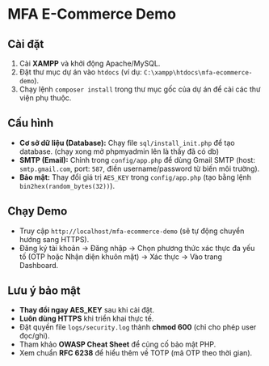 # MFA E-Commerce Demo

## Cài đặt

1. Cài **XAMPP** và khởi động Apache/MySQL.
2. Đặt thư mục dự án vào `htdocs` (ví dụ: `C:\xampp\htdocs\mfa-ecommerce-demo`).
3. Chạy lệnh `composer install` trong thư mục gốc của dự án để cài các thư viện phụ thuộc.

## Cấu hình

* **Cơ sở dữ liệu (Database):** Chạy file `sql/install_init.php` để tạo database. (chạy xong mở phpmyadmin lên là thấy đã có db)
* **SMTP (Email):** Chỉnh trong `config/app.php` để dùng Gmail SMTP (host: `smtp.gmail.com`, port: `587`, điền username/password từ biến môi trường).
* **Bảo mật:** Thay đổi giá trị `AES_KEY` trong `config/app.php` (tạo bằng lệnh `bin2hex(random_bytes(32))`).

## Chạy Demo

* Truy cập `http://localhost/mfa-ecommerce-demo` (sẽ tự động chuyển hướng sang HTTPS).
* Đăng ký tài khoản → Đăng nhập → Chọn phương thức xác thực đa yếu tố (OTP hoặc Nhận diện khuôn mặt) → Xác thực → Vào trang Dashboard.

## Lưu ý bảo mật

* **Thay đổi ngay AES_KEY** sau khi cài đặt.
* **Luôn dùng HTTPS** khi triển khai thực tế.
* Đặt quyền file `logs/security.log` thành **chmod 600** (chỉ cho phép user đọc/ghi).
* Tham khảo **OWASP Cheat Sheet** để củng cố bảo mật PHP.
* Xem chuẩn **RFC 6238** để hiểu thêm về TOTP (mã OTP theo thời gian).
